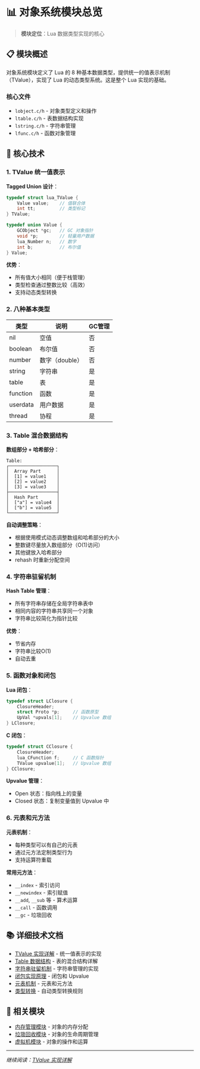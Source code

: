 # 📊 对象系统模块总览

> **模块定位**：Lua 数据类型实现的核心

## 📋 模块概述

对象系统模块定义了 Lua 的 8 种基本数据类型，提供统一的值表示机制（TValue），实现了 Lua 的动态类型系统。这是整个 Lua 实现的基础。

### 核心文件

- `lobject.c/h` - 对象类型定义和操作
- `ltable.c/h` - 表数据结构实现
- `lstring.c/h` - 字符串管理
- `lfunc.c/h` - 函数对象管理

## 🎯 核心技术

### 1. TValue 统一值表示

**Tagged Union 设计**：

```c
typedef struct lua_TValue {
    Value value;    // 值联合体
    int tt;         // 类型标记
} TValue;

typedef union Value {
    GCObject *gc;   // GC 对象指针
    void *p;        // 轻量用户数据
    lua_Number n;   // 数字
    int b;          // 布尔值
} Value;
```

**优势**：
- 所有值大小相同（便于栈管理）
- 类型检查通过整数比较（高效）
- 支持动态类型转换

### 2. 八种基本类型

| 类型 | 说明 | GC管理 |
|------|------|--------|
| nil | 空值 | 否 |
| boolean | 布尔值 | 否 |
| number | 数字（double） | 否 |
| string | 字符串 | 是 |
| table | 表 | 是 |
| function | 函数 | 是 |
| userdata | 用户数据 | 是 |
| thread | 协程 | 是 |

### 3. Table 混合数据结构

**数组部分 + 哈希部分**：

```
Table:
┌──────────────────┐
│  Array Part      │
│  [1] = value1    │
│  [2] = value2    │
│  [3] = value3    │
├──────────────────┤
│  Hash Part       │
│  ["a"] = value4  │
│  ["b"] = value5  │
└──────────────────┘
```

**自动调整策略**：
- 根据使用模式动态调整数组和哈希部分的大小
- 整数键尽量放入数组部分（O(1)访问）
- 其他键放入哈希部分
- rehash 时重新分配空间

### 4. 字符串驻留机制

**Hash Table 管理**：
- 所有字符串存储在全局字符串表中
- 相同内容的字符串共享同一个对象
- 字符串比较简化为指针比较

**优势**：
- 节省内存
- 字符串比较O(1)
- 自动去重

### 5. 函数对象和闭包

**Lua 闭包**：
```c
typedef struct LClosure {
    ClosureHeader;
    struct Proto *p;     // 函数原型
    UpVal *upvals[1];    // Upvalue 数组
} LClosure;
```

**C 闭包**：
```c
typedef struct CClosure {
    ClosureHeader;
    lua_CFunction f;     // C 函数指针
    TValue upvalue[1];   // Upvalue 数组
} CClosure;
```

**Upvalue 管理**：
- Open 状态：指向栈上的变量
- Closed 状态：复制变量值到 Upvalue 中

### 6. 元表和元方法

**元表机制**：
- 每种类型可以有自己的元表
- 通过元方法定制类型行为
- 支持运算符重载

**常用元方法**：
- `__index` - 索引访问
- `__newindex` - 索引赋值
- `__add`, `__sub` 等 - 算术运算
- `__call` - 函数调用
- `__gc` - 垃圾回收

## 📚 详细技术文档

- [TValue 实现详解](tvalue_implementation.md) - 统一值表示的实现
- [Table 数据结构](table_structure.md) - 表的混合结构详解
- [字符串驻留机制](string_interning.md) - 字符串管理的实现
- [闭包实现原理](closure_implementation.md) - 闭包和 Upvalue
- [元表机制](metatable_mechanism.md) - 元表和元方法
- [类型转换](type_conversion.md) - 自动类型转换规则

## 🔗 相关模块

- [内存管理模块](../memory/wiki_memory.md) - 对象的内存分配
- [垃圾回收模块](../gc/wiki_gc.md) - 对象的生命周期管理
- [虚拟机模块](../vm/wiki_vm.md) - 对象的操作和运算

---

*继续阅读：[TValue 实现详解](tvalue_implementation.md)*
